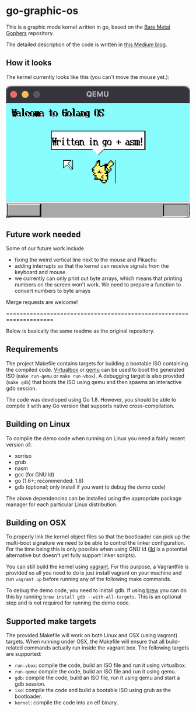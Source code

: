 # go-graphic-os

This is a graphic mode kernel written in go,
based on the [Bare Metal Gophers](https://github.com/achilleasa/bare-metal-gophers) repository.

The detailed description of the code is written in [this Medium blog](https://medium.com/@reishim0731/writing-a-32-bit-graphic-mode-kernel-in-golang-d113b8e59720).

## How it looks

The kernel currently looks like this (you can't move the mouse yet.):

![image](img/image.png)

## Future work needed

Some of our future work include

- fixing the weird vertical line next to the mouse and Pikachu
- adding interrupts so that the kernel can receive signals from the keyboard and mouse
- we currently can only print out byte arrays, which means that printing numbers on the screen won't work. We need to prepare a function to convert numbers to byte arrays

Merge requests are welcome!

====================================================================

Below is basically the same readme as the original repository.

## Requirements 

The project Makefile contains targets for building a bootable ISO containing
the compiled code. [Virtualbox](https://www.virtualbox.org/) or [qemu](http://www.qemu-project.org/)
can be used to boot the generated ISO (`make run-qemu` or `make run-vbox`). A 
debugging target is also provided (`make gdb`) that boots the ISO using qemu 
and then spawns an interactive gdb session. 

The code was developed using Go 1.8. However, you should be able to compile it
with any Go version that supports native cross-compilation.

## Building on Linux

To compile the demo code when running on Linux you need a fairly recent version of:

- xorriso
- grub
- nasm 
- gcc (for GNU ld)
- go (1.6+; recommended: 1.8)
- gdb (optional; only install if you want to debug the demo code)

The above dependencies can be installed using the appropriate package manager 
for each particular Linux distribution.

## Building on OSX

To properly link the kernel object files so that the bootloader can pick up the 
multi-boot signature we need to be able to control the linker configuration. For
the time being this is only possible when using GNU ld ([lld](https://lld.llvm.org/) 
is a potential alternative but doesn't yet fully support linker scripts).

You can still build the kernel using [vagrant](https://www.vagrantup.com/). For
this purpose, a Vagrantfile is provided so all you need to do is just install 
vagrant on your machine and run `vagrant up` before running any of the following 
make commands.

To debug the demo code, you need to install gdb. If using
[brew](https://brew.sh/) you can do this by running `brew install gdb
--with-all-targets`. This is an optional step and is not required for running
the demo code. 

## Supported make targets 

The provided Makefile will work on both Linux and OSX (using vagrant) targets.
When running under OSX, the Makefile will ensure that all build-related
commands actually run inside the vagrant box. The following targets are
supported:

- `run-vbox`: compile the code, build an ISO file and run it using virtualbox.
- `run-qemu`: compile the code, build an ISO file and run it using qemu.
- `gdb`: compile the code, build an ISO file, run it using qemu and start a gdb session.
- `iso`: compile the code and build a bootable ISO using grub as the bootloader.
- `kernel`: compile the code into an elf binary.
